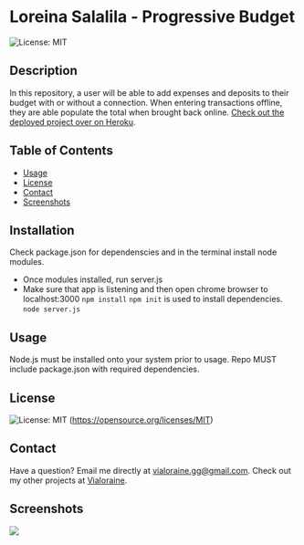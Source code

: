   # Loreina Salalila - Progressive Budget
  ![License: MIT](https://img.shields.io/badge/License-MIT-yellow.svg)
  ## Description
  In this repository, a user will be able to add expenses and deposits to their budget with or without a connection. When entering transactions offline, they are able populate the total when brought back online. [Check out the deployed project over on Heroku](https://hw-note-taker.herokuapp.com/).
  ## Table of Contents
  * [Usage](#usage)
  * [License](#license)
  * [Contact](#contact)
  * [Screenshots](#screenshots)
  ## Installation
  Check package.json for dependenscies and in the terminal install node modules.
  - Once modules installed, run server.js
  - Make sure that app is listening and then open chrome browser to localhost:3000
  ```npm install```
  ```npm init``` is used to install dependencies.
  ```node server.js```
  ## Usage
  Node.js must be installed onto your system prior to usage. Repo MUST include package.json with required dependencies.
  ## License
  ![License: MIT](https://img.shields.io/badge/License-MIT-yellow.svg)
  (https://opensource.org/licenses/MIT)
  ## Contact
  Have a question? Email me directly at vialoraine.gg@gmail.com.
  Check out my other projects at [Vialoraine](https://github.com/Vialoraine).
  ## Screenshots
  <img src="assets/Note-Taker.gif">